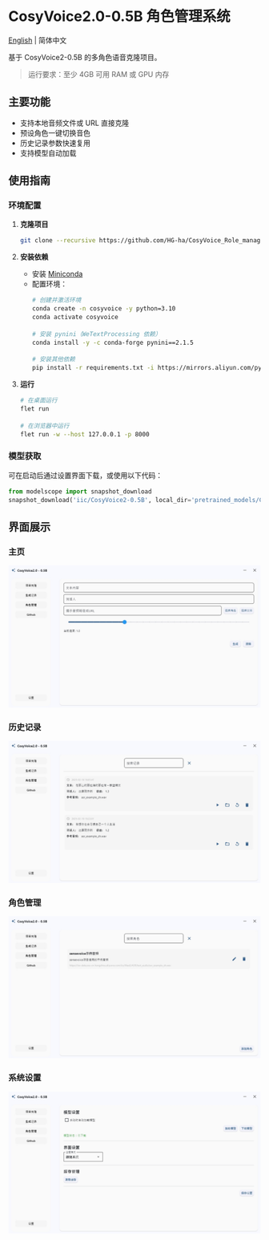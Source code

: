 # CosyVoice2.0-0.5B 角色管理系统

[English](./README_en.md) | 简体中文

基于 CosyVoice2-0.5B 的多角色语音克隆项目。

> 运行要求：至少 4GB 可用 RAM 或 GPU 内存

## 主要功能

- 支持本地音频文件或 URL 直接克隆
- 预设角色一键切换音色
- 历史记录参数快速复用
- 支持模型自动加载

## 使用指南

### 环境配置

1. **克隆项目**
    ```bash
    git clone --recursive https://github.com/HG-ha/CosyVoice_Role_management.git
    ```

2. **安装依赖**
   - 安装 [Miniconda](https://docs.anaconda.com/miniconda/install/#quick-command-line-install)
   - 配置环境：
        ```bash
        # 创建并激活环境
        conda create -n cosyvoice -y python=3.10
        conda activate cosyvoice

        # 安装 pynini（WeTextProcessing 依赖）
        conda install -y -c conda-forge pynini==2.1.5

        # 安装其他依赖
        pip install -r requirements.txt -i https://mirrors.aliyun.com/pypi/simple/ --trusted-host=mirrors.aliyun.com
        ```
3. **运行**
    ```bash
    # 在桌面运行
    flet run

    # 在浏览器中运行
    flet run -w --host 127.0.0.1 -p 8000
    ```

### 模型获取

可在启动后通过设置界面下载，或使用以下代码：

```python
from modelscope import snapshot_download
snapshot_download('iic/CosyVoice2-0.5B', local_dir='pretrained_models/CosyVoice2-0.5B')
```

## 界面展示

### 主页
![主页界面](./asset/Home.png)

### 历史记录
![历史记录](./asset/history.png)

### 角色管理
![角色管理](./asset/role.png)

### 系统设置
![系统设置](./asset/setting.png)
